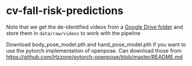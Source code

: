 # cv-fall-risk-predictions

Note that we get the de-identified videos from a [Google Drive folder](https://drive.google.com/drive/folders/1C6777-AFWU2LUPx9ydqtuJjqrMi2oDwS) and store them in `data/raw/videos` to work with the pipeline

Download body_pose_model.pth and hand_pose_model.pth if you want to use the pytorch implementation of openpose. Can download
those from https://github.com/Hzzone/pytorch-openpose/blob/master/README.md